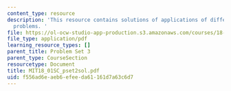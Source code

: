```yaml
---
content_type: resource
description: 'This resource contains solutions of applications of differentiation
  problems. '
file: https://ol-ocw-studio-app-production.s3.amazonaws.com/courses/18-01sc-single-variable-calculus-fall-2010/f556ad6eaeb6efeeda61161d7a63c6d7_MIT18_01SC_pset2sol.pdf
file_type: application/pdf
learning_resource_types: []
parent_title: Problem Set 3
parent_type: CourseSection
resourcetype: Document
title: MIT18_01SC_pset2sol.pdf
uid: f556ad6e-aeb6-efee-da61-161d7a63c6d7
---
```

